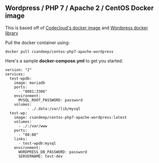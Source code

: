 ## Wordpress / PHP 7 / Apache 2 / CentOS Docker image

This is based off of [Codecloud's docker image](https://github.com/codecloud/docker-centos-apache-php7) and [Wordpress docker library](https://github.com/docker-library/wordpress/tree/0a5405cca8daf0338cf32dc7be26f4df5405cfb6/php7.0/apache)

Pull the docker container using:

    docker pull csandeep/centos-php7-apache-wordpress

Here's a sample **docker-compose.yml** to get you started:

    version: "2"
    services:
      test-wpdb:
        image: mariadb
        ports:
          - "8081:3306"
        environment:
          MYSQL_ROOT_PASSWORD: password
        volumes:
              - ./.data:/var/lib/mysql
      test-wp:
        image: csandeep/centos-php7-apache-wordpress:latest
        volumes:
          - ./:/var/www
        ports:
          - "80:80"
        links:
          - test-wpdb:mysql
        environment:
          WORDPRESS_DB_PASSWORD: password
          SERVERNAME: test-dev